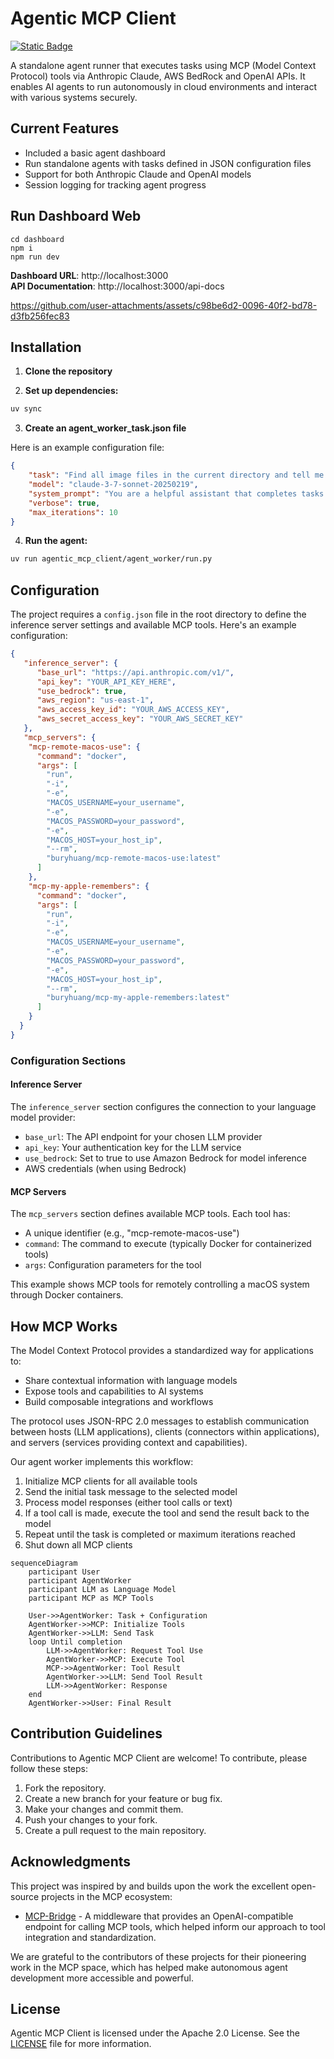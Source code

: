 # Agentic MCP Client

<p>
  <a href="LICENSE"><img alt="Static Badge" src="https://img.shields.io/badge/license-Apache%202.0-blue.svg?style=flat"></a>
</p>

A standalone agent runner that executes tasks using MCP (Model Context Protocol) tools via Anthropic Claude, AWS BedRock and OpenAI APIs. It enables AI agents to run autonomously in cloud environments and interact with various systems securely.

## Current Features

- Included a basic agent dashboard
- Run standalone agents with tasks defined in JSON configuration files
- Support for both Anthropic Claude and OpenAI models
- Session logging for tracking agent progress

## Run Dashboard Web
```
cd dashboard
npm i
npm run dev
```
**Dashboard URL**: http://localhost:3000  
**API Documentation**: http://localhost:3000/api-docs

https://github.com/user-attachments/assets/c98be6d2-0096-40f2-bd78-d3fb256fec83

## Installation

1. **Clone the repository**

2. **Set up dependencies:**
```bash
uv sync
```

3. **Create an agent_worker_task.json file**

Here is an example configuration file:
```json
{
    "task": "Find all image files in the current directory and tell me their sizes",
    "model": "claude-3-7-sonnet-20250219",
    "system_prompt": "You are a helpful assistant that completes tasks using available tools.",
    "verbose": true,
    "max_iterations": 10
}
```

4. **Run the agent:**
```bash
uv run agentic_mcp_client/agent_worker/run.py
```

## Configuration
The project requires a `config.json` file in the root directory to define the inference server settings and available MCP tools. Here's an example configuration:

```json
{
   "inference_server": {
      "base_url": "https://api.anthropic.com/v1/",
      "api_key": "YOUR_API_KEY_HERE",
      "use_bedrock": true,
      "aws_region": "us-east-1",
      "aws_access_key_id": "YOUR_AWS_ACCESS_KEY",
      "aws_secret_access_key": "YOUR_AWS_SECRET_KEY"
   },
   "mcp_servers": {
    "mcp-remote-macos-use": {
      "command": "docker",
      "args": [
        "run",
        "-i",
        "-e",
        "MACOS_USERNAME=your_username",
        "-e",
        "MACOS_PASSWORD=your_password",
        "-e",
        "MACOS_HOST=your_host_ip",
        "--rm",
        "buryhuang/mcp-remote-macos-use:latest"
      ]
    },
    "mcp-my-apple-remembers": {
      "command": "docker",
      "args": [
        "run",
        "-i",
        "-e",
        "MACOS_USERNAME=your_username",
        "-e",
        "MACOS_PASSWORD=your_password",
        "-e",
        "MACOS_HOST=your_host_ip",
        "--rm",
        "buryhuang/mcp-my-apple-remembers:latest"
      ]
    }
  }
}
```

### Configuration Sections

#### Inference Server
The `inference_server` section configures the connection to your language model provider:
- `base_url`: The API endpoint for your chosen LLM provider
- `api_key`: Your authentication key for the LLM service
- `use_bedrock`: Set to true to use Amazon Bedrock for model inference
- AWS credentials (when using Bedrock)

#### MCP Servers
The `mcp_servers` section defines available MCP tools. Each tool has:
- A unique identifier (e.g., "mcp-remote-macos-use")
- `command`: The command to execute (typically Docker for containerized tools)
- `args`: Configuration parameters for the tool

This example shows MCP tools for remotely controlling a macOS system through Docker containers.

## How MCP Works

The Model Context Protocol provides a standardized way for applications to:
- Share contextual information with language models
- Expose tools and capabilities to AI systems
- Build composable integrations and workflows

The protocol uses JSON-RPC 2.0 messages to establish communication between hosts (LLM applications), clients (connectors within applications), and servers (services providing context and capabilities).

Our agent worker implements this workflow:
1. Initialize MCP clients for all available tools
2. Send the initial task message to the selected model
3. Process model responses (either tool calls or text)
4. If a tool call is made, execute the tool and send the result back to the model
5. Repeat until the task is completed or maximum iterations reached
6. Shut down all MCP clients

```mermaid
sequenceDiagram
    participant User
    participant AgentWorker
    participant LLM as Language Model
    participant MCP as MCP Tools

    User->>AgentWorker: Task + Configuration
    AgentWorker->>MCP: Initialize Tools
    AgentWorker->>LLM: Send Task
    loop Until completion
        LLM->>AgentWorker: Request Tool Use
        AgentWorker->>MCP: Execute Tool
        MCP->>AgentWorker: Tool Result
        AgentWorker->>LLM: Send Tool Result
        LLM->>AgentWorker: Response
    end
    AgentWorker->>User: Final Result
```

## Contribution Guidelines
Contributions to Agentic MCP Client are welcome! To contribute, please follow these steps:
1. Fork the repository.
2. Create a new branch for your feature or bug fix.
3. Make your changes and commit them.
4. Push your changes to your fork.
5. Create a pull request to the main repository.

## Acknowledgments

This project was inspired by and builds upon the work the excellent open-source projects in the MCP ecosystem:

- [MCP-Bridge](https://github.com/SecretiveShell/MCP-Bridge) - A middleware that provides an OpenAI-compatible endpoint for calling MCP tools, which helped inform our approach to tool integration and standardization.

We are grateful to the contributors of these projects for their pioneering work in the MCP space, which has helped make autonomous agent development more accessible and powerful.

## License
Agentic MCP Client is licensed under the Apache 2.0 License. See the [LICENSE](LICENSE) file for more information.
